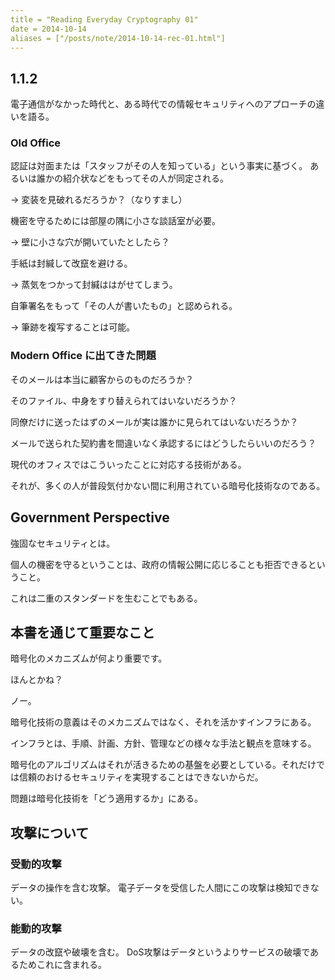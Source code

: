 ```yaml
---
title = "Reading Everyday Cryptography 01"
date = 2014-10-14
aliases = ["/posts/note/2014-10-14-rec-01.html"]
---
```


## 1.1.2

電子通信がなかった時代と、ある時代での情報セキュリティへのアプローチの違いを語る。

### Old Office

認証は対面または「スタッフがその人を知っている」という事実に基づく。
あるいは誰かの紹介状などをもってその人が同定される。

→ 変装を見破れるだろうか？（なりすまし）

機密を守るためには部屋の隅に小さな談話室が必要。

→ 壁に小さな穴が開いていたとしたら？

手紙は封緘して改竄を避ける。

→ 蒸気をつかって封緘ははがせてしまう。

自筆署名をもって「その人が書いたもの」と認められる。

→ 筆跡を複写することは可能。

### Modern Office に出てきた問題

そのメールは本当に顧客からのものだろうか？

そのファイル、中身をすり替えられてはいないだろうか？

同僚だけに送ったはずのメールが実は誰かに見られてはいないだろうか？

メールで送られた契約書を間違いなく承認するにはどうしたらいいのだろう？


現代のオフィスではこういったことに対応する技術がある。

それが、多くの人が普段気付かない間に利用されている暗号化技術なのである。

## Government Perspective

強固なセキュリティとは。

個人の機密を守るということは、政府の情報公開に応じることも拒否できるということ。

これは二重のスタンダードを生むことでもある。

## 本書を通じて重要なこと

暗号化のメカニズムが何より重要です。

ほんとかね？

ノー。

暗号化技術の意義はそのメカニズムではなく、それを活かすインフラにある。

インフラとは、手順、計画、方針、管理などの様々な手法と観点を意味する。

暗号化のアルゴリズムはそれが活きるための基盤を必要としている。それだけでは信頼のおけるセキュリティを実現することはできないからだ。

問題は暗号化技術を「どう適用するか」にある。

## 攻撃について

### 受動的攻撃

データの操作を含む攻撃。
電子データを受信した人間にこの攻撃は検知できない。

### 能動的攻撃

データの改竄や破壊を含む。
DoS攻撃はデータというよりサービスの破壊であるためこれに含まれる。
